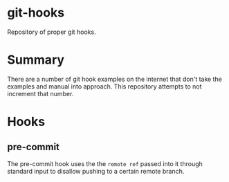 # git-hooks
Repository of proper git hooks.

# Summary
There are a number of git hook examples on the internet that don't take the examples and manual into approach. This repository attempts to not increment that number.

# Hooks

## pre-commit

The pre-commit hook uses the the `remote ref` passed into it through standard input to disallow pushing to a certain remote branch.
